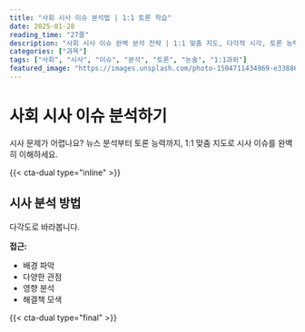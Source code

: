 ```yaml
---
title: "사회 시사 이슈 분석법 | 1:1 토론 학습"
date: 2025-01-28
reading_time: "27줄"
description: "사회 시사 이슈 완벽 분석 전략 | 1:1 맞춤 지도, 다각적 시각, 토론 능력 [2025년]"
categories: ["과목"]
tags: ["사회", "시사", "이슈", "분석", "토론", "논술", "1:1과외"]
featured_image: "https://images.unsplash.com/photo-1504711434969-e33886168f5c?w=1200&h=630&fit=crop"
---
```


# 사회 시사 이슈 분석하기

시사 문제가 어렵나요? 뉴스 분석부터 토론 능력까지, 1:1 맞춤 지도로 시사 이슈를 완벽히 이해하세요.

{{< cta-dual type="inline" >}}

## 시사 분석 방법

다각도로 바라봅니다.

**접근:**
- 배경 파악
- 다양한 관점
- 영향 분석
- 해결책 모색

{{< cta-dual type="final" >}}
